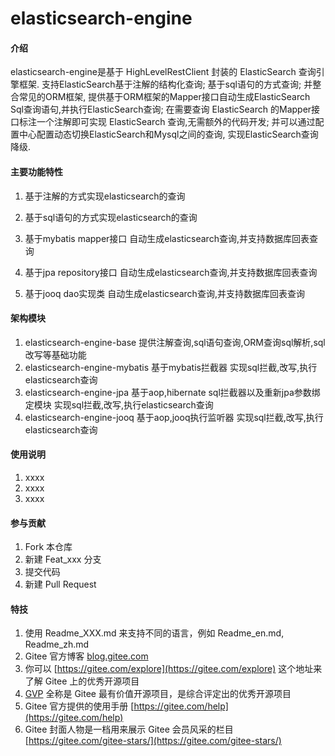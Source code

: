 # elasticsearch-engine

#### 介绍
elasticsearch-engine是基于 HighLevelRestClient 封装的 ElasticSearch 查询引擎框架. 支持ElasticSearch基于注解的结构化查询; 基于sql语句的方式查询; 并整合常见的ORM框架, 提供基于ORM框架的Mapper接口自动生成ElasticSearch Sql查询语句,并执行ElasticSearch查询;
在需要查询 ElasticSearch 的Mapper接口标注一个注解即可实现 ElasticSearch 查询,无需额外的代码开发; 并可以通过配置中心配置动态切换ElasticSearch和Mysql之间的查询, 实现ElasticSearch查询降级.

#### 主要功能特性

1.  基于注解的方式实现elasticsearch的查询

2.  基于sql语句的方式实现elasticsearch的查询

3.  基于mybatis mapper接口 自动生成elasticsearch查询,并支持数据库回表查询

4.  基于jpa repository接口 自动生成elasticsearch查询,并支持数据库回表查询

5.  基于jooq dao实现类 自动生成elasticsearch查询,并支持数据库回表查询

#### 架构模块

1.  elasticsearch-engine-base 提供注解查询,sql语句查询,ORM查询sql解析,sql改写等基础功能
2.  elasticsearch-engine-mybatis 基于mybatis拦截器 实现sql拦截,改写,执行elasticsearch查询
3.  elasticsearch-engine-jpa 基于aop,hibernate sql拦截器以及重新jpa参数绑定模块 实现sql拦截,改写,执行elasticsearch查询
4.  elasticsearch-engine-jooq 基于aop,jooq执行监听器 实现sql拦截,改写,执行elasticsearch查询

#### 使用说明

1.  xxxx
2.  xxxx
3.  xxxx

#### 参与贡献

1.  Fork 本仓库
2.  新建 Feat_xxx 分支
3.  提交代码
4.  新建 Pull Request


#### 特技

1.  使用 Readme\_XXX.md 来支持不同的语言，例如 Readme\_en.md, Readme\_zh.md
2.  Gitee 官方博客 [blog.gitee.com](https://blog.gitee.com)
3.  你可以 [https://gitee.com/explore](https://gitee.com/explore) 这个地址来了解 Gitee 上的优秀开源项目
4.  [GVP](https://gitee.com/gvp) 全称是 Gitee 最有价值开源项目，是综合评定出的优秀开源项目
5.  Gitee 官方提供的使用手册 [https://gitee.com/help](https://gitee.com/help)
6.  Gitee 封面人物是一档用来展示 Gitee 会员风采的栏目 [https://gitee.com/gitee-stars/](https://gitee.com/gitee-stars/)
